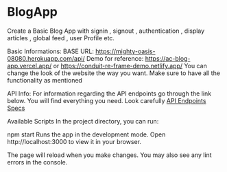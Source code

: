 # BlogApp
Create a Basic Blog App with signin , signout , authentication , display articles , global feed , user Profile etc.

Basic Informations:
BASE URL: https://mighty-oasis-08080.herokuapp.com/api/
Demo for reference: https://ac-blog-app.vercel.app/ or https://conduit-re-frame-demo.netlify.app/
You can change the look of the website the way you want. Make sure to have all the functionality as mentioned

API Info:
For information regarding the API endpoints go through the link below. You will find everything you need. Look carefully
[
API Endpoints Specs](https://gist.github.com/nnnkit/88db374b4ce62587a86bb32dd0b36ccb)

Available Scripts
In the project directory, you can run:

npm start
Runs the app in the development mode.
Open http://localhost:3000 to view it in your browser.

The page will reload when you make changes.
You may also see any lint errors in the console.
